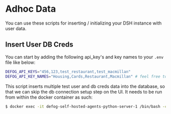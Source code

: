 # Adhoc Data

You can use these scripts for inserting / initializing your DSH instance with user data.

## Insert User DB Creds

You can start by adding the following api_key's and key names to your `.env` file like below:

```sh
DEFOG_API_KEYS="456,123,test_restaurant,test_macmillan"
DEFOG_API_KEY_NAMES="Housing,Cards,Restaurant,Macmillan" # feel free to edit to whatever you want displayed on the UI
```

This script inserts multiple test user and db creds data into the database, so that we can skip the db connection setup step on the UI. It needs to be run from within the docker container as such:

```sh
$ docker exec -it defog-self-hosted-agents-python-server-1 /bin/bash -c "python adhoc/insert_user_db_creds.py"
```
